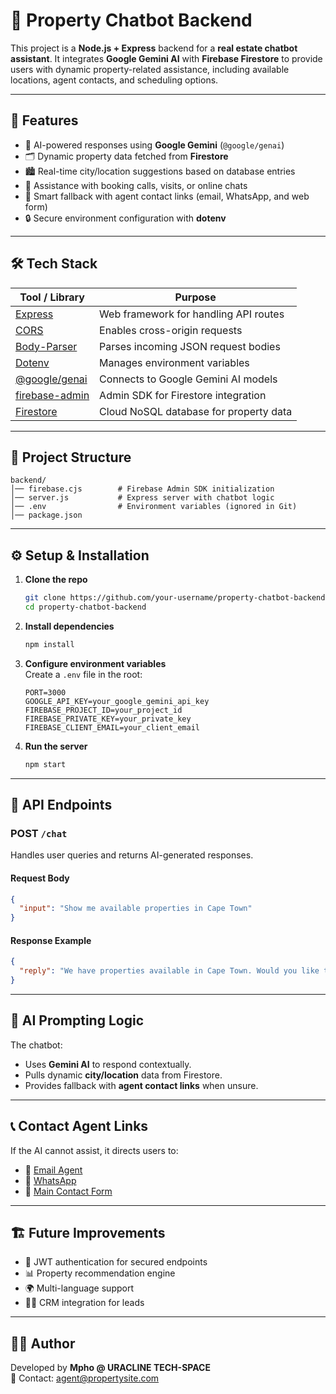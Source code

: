 # 🏡 Property Chatbot Backend

This project is a **Node.js + Express** backend for a **real estate chatbot assistant**. It integrates **Google Gemini AI** with **Firebase Firestore** to provide users with dynamic property-related assistance, including available locations, agent contacts, and scheduling options.  

---

## 🚀 Features

- 🤖 AI-powered responses using **Google Gemini** (`@google/genai`)  
- 🗂️ Dynamic property data fetched from **Firestore**  
- 🏙️ Real-time city/location suggestions based on database entries  
- 📅 Assistance with booking calls, visits, or online chats  
- 📧 Smart fallback with agent contact links (email, WhatsApp, and web form)  
- 🔒 Secure environment configuration with **dotenv**  

---

## 🛠️ Tech Stack

| Tool / Library        | Purpose |
|------------------------|---------|
| [Express](https://expressjs.com/) | Web framework for handling API routes |
| [CORS](https://www.npmjs.com/package/cors) | Enables cross-origin requests |
| [Body-Parser](https://www.npmjs.com/package/body-parser) | Parses incoming JSON request bodies |
| [Dotenv](https://www.npmjs.com/package/dotenv) | Manages environment variables |
| [@google/genai](https://www.npmjs.com/package/@google/genai) | Connects to Google Gemini AI models |
| [firebase-admin](https://firebase.google.com/docs/admin/setup) | Admin SDK for Firestore integration |
| [Firestore](https://firebase.google.com/docs/firestore) | Cloud NoSQL database for property data |

---

## 📂 Project Structure

```
backend/
│── firebase.cjs        # Firebase Admin SDK initialization
│── server.js           # Express server with chatbot logic
│── .env                # Environment variables (ignored in Git)
│── package.json
```

---

## ⚙️ Setup & Installation

1. **Clone the repo**  
   ```bash
   git clone https://github.com/your-username/property-chatbot-backend.git
   cd property-chatbot-backend
   ```

2. **Install dependencies**  
   ```bash
   npm install
   ```

3. **Configure environment variables**  
   Create a `.env` file in the root:  
   ```env
   PORT=3000
   GOOGLE_API_KEY=your_google_gemini_api_key
   FIREBASE_PROJECT_ID=your_project_id
   FIREBASE_PRIVATE_KEY=your_private_key
   FIREBASE_CLIENT_EMAIL=your_client_email
   ```

4. **Run the server**  
   ```bash
   npm start
   ```

---

## 📡 API Endpoints

### **POST** `/chat`  
Handles user queries and returns AI-generated responses.  

#### Request Body  
```json
{
  "input": "Show me available properties in Cape Town"
}
```

#### Response Example  
```json
{
  "reply": "We have properties available in Cape Town. Would you like to book a visit between 9 AM - 4 PM (Mon-Sat)?"
}
```

---

## 🔑 AI Prompting Logic

The chatbot:  
- Uses **Gemini AI** to respond contextually.  
- Pulls dynamic **city/location** data from Firestore.  
- Provides fallback with **agent contact links** when unsure.  

---

## 📞 Contact Agent Links

If the AI cannot assist, it directs users to:  

- 📧 [Email Agent](mailto:agent@propertysite.com)  
- 💬 [WhatsApp](https://wa.me/27661234567)  
- 📝 [Main Contact Form](https://propertysite.com/main-form)  

---

## 🏗️ Future Improvements

- 🔐 JWT authentication for secured endpoints  
- 📊 Property recommendation engine  
- 🌍 Multi-language support  
- 🧑‍💼 CRM integration for leads  

---

## 👨‍💻 Author

Developed by **Mpho @ URACLINE TECH-SPACE**  
📧 Contact: agent@propertysite.com  
